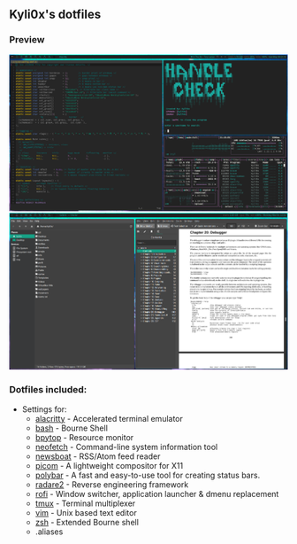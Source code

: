 ## Kyli0x's dotfiles

### Preview
<p align="center">
    <img src="https://github.com/kyli0x/dotfiles/blob/main/screenshots/screen001.png">
    <img src="https://github.com/kyli0x/dotfiles/blob/main/screenshots/screen002.png">
</p>

### Dotfiles included:
- Settings for:
    - [alacritty](https://github.com/alacritty/alacritty) - Accelerated terminal emulator
    - [bash](https://en.wikipedia.org/wiki/Bash_%28Unix_shell%29) - Bourne Shell
    - [bpytop](https://github.com/aristocratos/bpytop) - Resource monitor
    - [neofetch](https://github.com/dylanaraps/neofetch) - Command-line system information tool
    - [newsboat](https://en.wikipedia.org/wiki/Newsbeuter) - RSS/Atom feed reader
    - [picom](https://github.com/yshui/picom) - A lightweight compositor for X11
    - [polybar](https://polybar.github.io/) - A fast and easy-to-use tool for creating status bars.
    - [radare2](https://en.wikipedia.org/wiki/Radare2) - Reverse engineering framework
    - [rofi](https://github.com/davatorium/rofi) - Window switcher, application launcher & dmenu replacement
    - [tmux](https://en.wikipedia.org/wiki/Tmux) - Terminal multiplexer
    - [vim](<https://en.wikipedia.org/wiki/Vim_(text_editor)>) - Unix based text editor
    - [zsh](https://en.wikipedia.org/wiki/Z_shell) - Extended Bourne shell
    - .aliases
